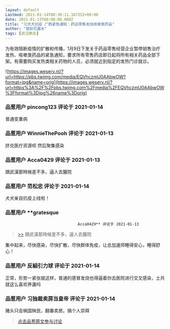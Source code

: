```yaml
---
layout: default
Lastmod: 2021-01-14T08:30:11.167352+00:00
date: 2021-01-13T00:00:00.000Z
title: "习犬犬抗疫 广西紧急通知：药店停售发烧咳嗽类药品"
author: "驱蚊花露水"
tags: [武汉肺炎]
---
```


为有效阻断疫情的扩散和传播，1月9日下发关于药品零售经营企业暂停销售治疗发热、咳嗽类药品的紧急通知，要求所有零售药店即日起将所有相关药品全部下架。有需要购买发热类相关药物的人员，必须就近到指定的发热门诊就诊。  
  
![https://images.weserv.nl/?url=https://pbs.twimg.com/media/EQVhczmU0AAbwOW?format=jpg&name=orig](https://images.weserv.nl/?url=https%3A%2F%2Fpbs.twimg.com%2Fmedia%2FEQVhczmU0AAbwOW%3Fformat%3Djpg%26name%3Dorig)

            
### 品葱用户 **pincong123** 评论于 2021-01-14
        
普通变重病
        


            
### 品葱用户 **WinnieThePooh** 评论于 2021-01-13
        
挤兑医疗资源呗 然后聚集感染
        


            
### 品葱用户 **Acca0429** 评论于 2021-01-13
        
跟武漢那時候差不多，逼人去醫院
        


            
### 品葱用户 **范松忠** 评论于 2021-01-14
        
犬犬亲自抗疫上线啦！
        


            
### 品葱用户 **gratesque				
									Acca0429** 评论于 2021-01-13
        
> [\>>]( "/article/item_id-583490#") 跟武漢那時候差不多，逼人去醫院

  
  
集中起来，尽快感染，尽快扩散，尽快群体免疫，让总加速师睡得安心，睡得舒心！
        


            
### 品葱用户 **反組引力球** 评论于 2021-01-14
        
正常，形势一紧张就这样，普通的感冒发烧也得逼着你去医院进行交叉感染，土共就这么喜欢养蛊吗
        


            
### 品葱用户 **习独裁卖房当皇帝** 评论于 2021-01-14
        
猪头只会祸国殃民，翻番卖房。搞个人崇拜
        






> [点击品葱原文参与讨论](https://pincong.rocks/article/28503)

